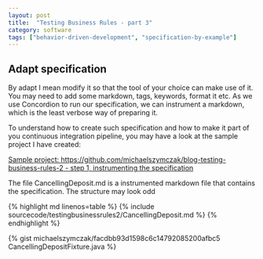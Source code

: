 ```yaml
---
layout: post
title:  "Testing Business Rules - part 3"
category: software
tags: ["behavior-driven-development", "specification-by-example"]
---
```



## Adapt specification
By adapt I mean modify it so that the tool of your choice can make use of it. You may need to add some markdown, tags, keywords, format it etc.
As we use Concordion to run our specification, we can instrument a markdown, which is the least verbose way of preparing it.

To understand how to create such specification and how to make it part of you continuous integration pipeline,
you may have a look at the sample project I have created:

[Sample project: https://github.com/michaelszymczak/blog-testing-business-rules-2 - step 1, instrumenting the specification](https://github.com/michaelszymczak/blog-testing-business-rules-2/tree/34d8610abd98ad871c5489e3818bee6ccddf65af)

The file CancellingDeposit.md is a instrumented markdown file that contains the specification. The structure may look odd
 
{% highlight md linenos=table %}
{% include sourcecode/testingbusinessrules2/CancellingDeposit.md %}
{% endhighlight %}

{% gist michaelszymczak/facdbb93d1598c6c14792085200afbc5 CancellingDepositFixture.java %}
